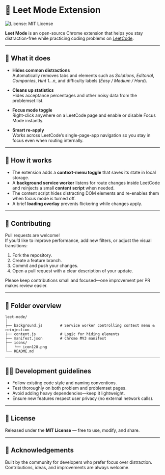 # 🧘 Leet Mode Extension

![License: MIT License](https://img.shields.io/badge/License-mit-blue.svg)

**Leet Mode** is an open-source Chrome extension that helps you stay distraction-free while practicing coding problems on [LeetCode](https://leetcode.com).

---

## 🎯 What it does

- **Hides common distractions**  
  Automatically removes tabs and elements such as *Solutions*, *Editorial*, *Companies*, *Hint 1…n*, and difficulty labels (*Easy / Medium / Hard*).

- **Cleans up statistics**  
  Hides acceptance percentages and other noisy data from the problemset list.

- **Focus mode toggle**  
  Right-click anywhere on a LeetCode page and enable or disable Focus Mode instantly.

- **Smart re-apply**  
  Works across LeetCode’s single-page-app navigation so you stay in focus even when routing internally.

---

## 🧩 How it works

- The extension adds a **context-menu toggle** that saves its state in local storage.  
- A **background service worker** listens for route changes inside LeetCode and reinjects a small **content script** when needed.  
- The content script hides distracting DOM elements and re-enables them when focus mode is turned off.  
- A brief **loading overlay** prevents flickering while changes apply.

---

## 💬 Contributing

Pull requests are welcome!  
If you’d like to improve performance, add new filters, or adjust the visual transitions:

1. Fork the repository.  
2. Create a feature branch.  
3. Commit and push your changes.  
4. Open a pull request with a clear description of your update.

Please keep contributions small and focused—one improvement per PR makes review easier.

---

## 🧱 Folder overview

```
leet-mode/
│
├── background.js        # Service worker controlling context menu & reinjection
├── content.js           # Logic for hiding elements
├── manifest.json        # Chrome MV3 manifest
├── icons/
│   └── icon128.png
└── README.md
```

---

## 🧑‍💻 Development guidelines

- Follow existing code style and naming conventions.  
- Test thoroughly on both problem and problemset pages.  
- Avoid adding heavy dependencies—keep it lightweight.  
- Ensure new features respect user privacy (no external network calls).

---

## 📜 License

Released under the **MIT License** — free to use, modify, and share.

---

## 🌟 Acknowledgements

Built by the community for developers who prefer focus over distraction.  
Contributions, ideas, and improvements are always welcome.
